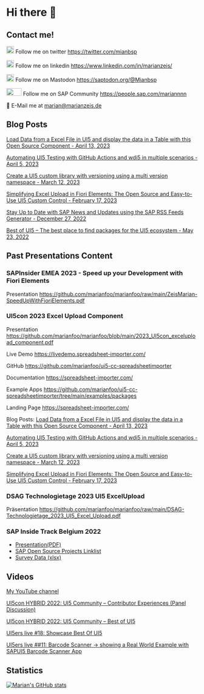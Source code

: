 # Hi there 👋
## Contact me!

<img src="https://raw.githubusercontent.com/FortAwesome/Font-Awesome/6.x/svgs/brands/twitter.svg" width="20" height="20"> Follow me on twitter https://twitter.com/mianbsp

<img src="https://raw.githubusercontent.com/FortAwesome/Font-Awesome/6.x/svgs/brands/linkedin.svg" width="20" height="20"> Follow me on linkedin https://www.linkedin.com/in/marianzeis/

<img src="https://raw.githubusercontent.com/FortAwesome/Font-Awesome/6.x/svgs/brands/mastodon.svg" width="20" height="20"> Follow me on Mastodon https://saptodon.org/@Mianbsp

<img src="https://upload.wikimedia.org/wikipedia/commons/8/8f/SAP-Logo.svg" width="40" height="20"> Follow me on SAP Community https://people.sap.com/mariannnn

:email: E-Mail me at [marian@marianzeis.de](mailto:marian@marianzeis.de)  

## Blog Posts

[Load Data from a Excel File in UI5 and display the data in a Table with this Open Source Component - April 13, 2023 ](https://blogs.sap.com/2023/04/13/load-data-from-a-excel-file-in-ui5-and-display-the-data-in-a-table-with-this-open-source-component/)

[Automating UI5 Testing with GitHub Actions and wdi5 in multiple scenarios - April 5, 2023](https://blogs.sap.com/2023/04/05/automating-ui5-testing-with-github-actions-and-wdi5-in-multiple-scenarios/) 

[Create a UI5 custom library with versioning using a multi version namespace - March 12, 2023](https://blogs.sap.com/2023/03/12/create-a-ui5-custom-library-with-versioning-using-a-multi-version-namespace/)

[Simplifying Excel Upload in Fiori Elements: The Open Source and Easy-to-Use UI5 Custom Control - February 17, 2023](https://blogs.sap.com/2023/02/17/simplifying-excel-upload-in-fiori-elements-the-open-source-and-easy-to-use-ui5-custom-control/)

[Stay Up to Date with SAP News and Updates using the SAP RSS Feeds Generator - December 27, 2022 ](https://blogs.sap.com/2022/12/27/stay-up-to-date-with-sap-news-and-updates-using-the-sap-rss-feeds-generator/)

[Best of UI5 – The best place to find packages for the UI5 ecosystem - May 23, 2022](https://blogs.sap.com/2022/05/23/best-of-ui5-the-best-place-to-find-packages-for-the-ui5-ecosystem/)

## Past Presentations Content

### SAPInsider EMEA 2023 - Speed up your Development with Fiori Elements

Presentation
https://github.com/marianfoo/marianfoo/raw/main/ZeisMarian-SpeedUpWithFioriElements.pdf

### UI5con 2023 Excel Upload Component

Presentation
https://github.com/marianfoo/marianfoo/blob/main/2023_UI5con_excelupload_component.pdf

Live Demo
https://livedemo.spreadsheet-importer.com/

GitHub 
https://github.com/marianfoo/ui5-cc-spreadsheetimporter

Documentation 
https://spreadsheet-importer.com/

Example Apps
https://github.com/marianfoo/ui5-cc-spreadsheetimporter/tree/main/examples/packages

Landing Page
https://spreadsheet-importer.com/

Blog Posts:
[Load Data from a Excel File in UI5 and display the data in a Table with this Open Source Component - April 13, 2023 ](https://blogs.sap.com/2023/04/13/load-data-from-a-excel-file-in-ui5-and-display-the-data-in-a-table-with-this-open-source-component/)

[Automating UI5 Testing with GitHub Actions and wdi5 in multiple scenarios - April 5, 2023](https://blogs.sap.com/2023/04/05/automating-ui5-testing-with-github-actions-and-wdi5-in-multiple-scenarios/) 

[Create a UI5 custom library with versioning using a multi version namespace - March 12, 2023](https://blogs.sap.com/2023/03/12/create-a-ui5-custom-library-with-versioning-using-a-multi-version-namespace/)

[Simplifying Excel Upload in Fiori Elements: The Open Source and Easy-to-Use UI5 Custom Control - February 17, 2023](https://blogs.sap.com/2023/02/17/simplifying-excel-upload-in-fiori-elements-the-open-source-and-easy-to-use-ui5-custom-control/)


### DSAG Technologietage 2023 UI5 ExcelUpload 

Präsentation 
https://github.com/marianfoo/marianfoo/raw/main/DSAG-Technologietage_2023_UI5_Excel_Upload.pdf

### SAP Inside Track Belgium 2022

- [Presentation(PDF)](https://github.com/marianfoo/marianfoo/raw/main/SITBE%20Best%20of%20Open%20Source%20SAP%20Projects.pdf)
- [SAP Open Source Projects Linklist](SAP_OpenSource.md)
- [Survey Data (xlsx)](https://github.com/marianfoo/marianfoo/raw/main/Survey_State_of_Open_Source.xlsx)

## Videos

[My YouTube channel](https://www.youtube.com/@marianzeis4687)

[UI5con HYBRID 2022: UI5 Community – Contributor Experiences (Panel Discussion)](https://www.youtube.com/watch?v=KOsQt-arDzs)

[UI5con HYBRID 2022: UI5 Community – Best of UI5](https://www.youtube.com/watch?v=pOE3NKO_gk4)

[UI5ers live #18: Showcase Best Of UI5](https://www.youtube.com/watch?v=vYd0-wzcZrU&t=368s)

[UI5ers live ##11: Barcode Scanner -> showing a Real World Example with SAPUI5 Barcode Scanner App](https://www.youtube.com/watch?v=ksx7zhp_kkI&t=514s)



## Statistics

[![Marian's GitHub stats](https://github-readme-stats.vercel.app/api?username=marianfoo)](https://github.com/anuraghazra/github-readme-stats)

